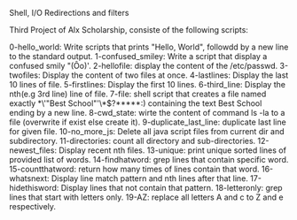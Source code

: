 Shell, I/O Redirections and filters

Third Project of Alx Scholarship, consiste of the following scripts:

0-hello_world: Write scripts that prints "Hello, World", followdd by a new line to the standard output.
1-confused_smiley: Write a script that display a confused smily "(Ôo)'.
2-hellofile: display the content of the /etc/passwd.
3-twofiles: Display the content of two files at once.
4-lastlines: Display the last 10 lines of file.
5-firstlines: Display the first 10 lines.
6-third_line: Display the nth(e.g 3rd line) line of file.
7-file: shell script that creates a file named exactly \*\\'"Best School"\'\\*$\?\*\*\*\*\*:) containing the text Best School ending by a new line.
8-cwd_state: wirte the content of command ls -la to a file (overwrite if exist else create it).
9-duplicate_last_line: duplicate last line for given file.
10-no_more_js: Delete all java script files from current dir and subdirectory.
11-directories: count all directory and sub-directories.
12-newest_files: Display recent nth files.
13-unique: print unique sorted lines of provided list of words.
14-findhatword: grep lines that contain specific word.
15-countthatword: return how many times of lines contain that word.
16-whatsnext: Display line match pattern and nth lines after that line.
17-hidethisword: Display lines that not contain that pattern.
18-letteronly: grep lines that start with letters only.
19-AZ: replace all letters A and c to Z and e respectively.
